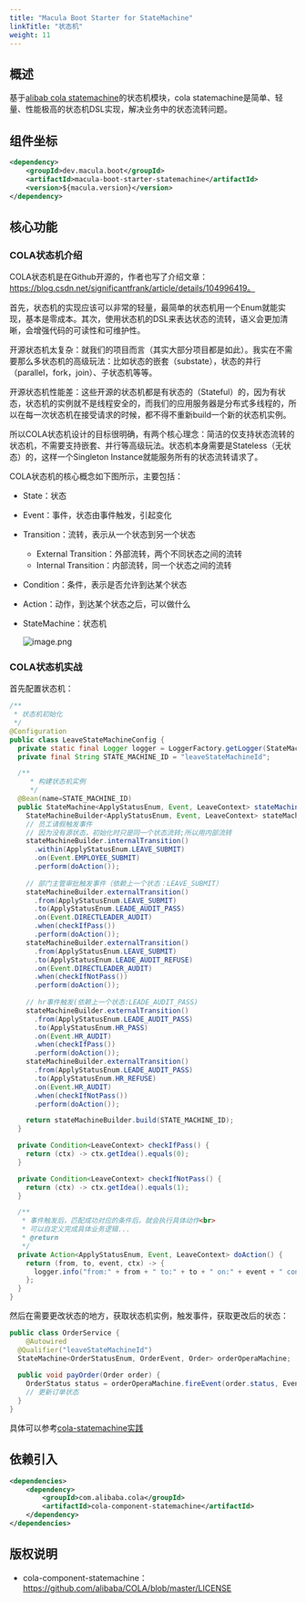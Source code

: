 ```yaml
---
title: "Macula Boot Starter for StateMachine"
linkTitle: "状态机"
weight: 11
---
```


## 概述

基于[alibab cola statemachine](https://github.com/alibaba/COLA/tree/master/cola-components/cola-component-statemachine)的状态机模块，cola statemachine是简单、轻量、性能极高的状态机DSL实现，解决业务中的状态流转问题。



## 组件坐标

```xml
<dependency>
    <groupId>dev.macula.boot</groupId>
    <artifactId>macula-boot-starter-statemachine</artifactId>
    <version>${macula.version}</version>
</dependency>
```



## 核心功能

### COLA状态机介绍

COLA状态机是在Github开源的，作者也写了介绍文章：https://blog.csdn.net/significantfrank/article/details/104996419。

首先，状态机的实现应该可以非常的轻量，最简单的状态机用一个Enum就能实现，基本是零成本。其次，使用状态机的DSL来表达状态的流转，语义会更加清晰，会增强代码的可读性和可维护性。

开源状态机太复杂：就我们的项目而言（其实大部分项目都是如此）。我实在不需要那么多状态机的高级玩法：比如状态的嵌套（substate），状态的并行（parallel，fork，join）、子状态机等等。

开源状态机性能差：这些开源的状态机都是有状态的（Stateful）的，因为有状态，状态机的实例就不是线程安全的，而我们的应用服务器是分布式多线程的，所以在每一次状态机在接受请求的时候，都不得不重新build一个新的状态机实例。

所以COLA状态机设计的目标很明确，有两个核心理念：简洁的仅支持状态流转的状态机，不需要支持嵌套、并行等高级玩法。状态机本身需要是Stateless（无状态）的，这样一个Singleton Instance就能服务所有的状态流转请求了。

COLA状态机的核心概念如下图所示，主要包括：

- State：状态 

- Event：事件，状态由事件触发，引起变化 

- Transition：流转，表示从一个状态到另一个状态 

  - External Transition：外部流转，两个不同状态之间的流转 
  - Internal Transition：内部流转，同一个状态之间的流转 

- Condition：条件，表示是否允许到达某个状态 

- Action：动作，到达某个状态之后，可以做什么 

- StateMachine：状态机

  ![image.png](../images/statemachine.png)

### COLA状态机实战

首先配置状态机：

```java
/**
 * 状态机初始化
 */
@Configuration
public class LeaveStateMachineConfig {
  private static final Logger logger = LoggerFactory.getLogger(StateMachineRegist.class);
  private final String STATE_MACHINE_ID = "leaveStateMachineId";

  /**
     * 构建状态机实例
     */
  @Bean(name=STATE_MACHINE_ID)
  public StateMachine<ApplyStatusEnum, Event, LeaveContext> stateMachine() {
    StateMachineBuilder<ApplyStatusEnum, Event, LeaveContext> stateMachineBuilder = StateMachineBuilderFactory.create();
    // 员工请假触发事件
    // 因为没有源状态，初始化时只是同一个状态流转;所以用内部流转
    stateMachineBuilder.internalTransition()
      .within(ApplyStatusEnum.LEAVE_SUBMIT)
      .on(Event.EMPLOYEE_SUBMIT)
      .perform(doAction());
    
    // 部门主管审批触发事件（依赖上一个状态：LEAVE_SUBMIT）
    stateMachineBuilder.externalTransition()
      .from(ApplyStatusEnum.LEAVE_SUBMIT)
      .to(ApplyStatusEnum.LEADE_AUDIT_PASS)
      .on(Event.DIRECTLEADER_AUDIT)
      .when(checkIfPass())
      .perform(doAction());
    stateMachineBuilder.externalTransition()
      .from(ApplyStatusEnum.LEAVE_SUBMIT)
      .to(ApplyStatusEnum.LEADE_AUDIT_REFUSE)
      .on(Event.DIRECTLEADER_AUDIT)
      .when(checkIfNotPass())
      .perform(doAction());
    
    // hr事件触发(依赖上一个状态:LEADE_AUDIT_PASS)
    stateMachineBuilder.externalTransition()
      .from(ApplyStatusEnum.LEADE_AUDIT_PASS)
      .to(ApplyStatusEnum.HR_PASS)
      .on(Event.HR_AUDIT)
      .when(checkIfPass())
      .perform(doAction());
    stateMachineBuilder.externalTransition()
      .from(ApplyStatusEnum.LEADE_AUDIT_PASS)
      .to(ApplyStatusEnum.HR_REFUSE)
      .on(Event.HR_AUDIT)
      .when(checkIfNotPass())
      .perform(doAction());

    return stateMachineBuilder.build(STATE_MACHINE_ID);
  }

  private Condition<LeaveContext> checkIfPass() {
    return (ctx) -> ctx.getIdea().equals(0);
  }

  private Condition<LeaveContext> checkIfNotPass() {
    return (ctx) -> ctx.getIdea().equals(1);
  }

  /**
   * 事件触发后，匹配成功对应的条件后，就会执行具体动作<br>
   * 可以自定义完成具体业务逻辑...
   * @return
   */
  private Action<ApplyStatusEnum, Event, LeaveContext> doAction() {
    return (from, to, event, ctx) -> {
      logger.info("from:" + from + " to:" + to + " on:" + event + " condition:" + ctx);
    };
  }
}
```

然后在需要更改状态的地方，获取状态机实例，触发事件，获取更改后的状态：

```java
public class OrderService {
	@Autowired
  @Qualifier("leaveStateMachineId")
  StateMachine<OrderStatusEnum, OrderEvent, Order> orderOperaMachine;
  
  public void payOrder(Order order) {
  	OrderStatus status = orderOperaMachine.fireEvent(order.status, Events.EVENT1, new Context());
    // 更新订单状态
  }
}
```

具体可以参考[cola-statemachine实践](https://lensman.com.cn/2023/03/14/hdqzkbp1ywg1gt1w/)



## 依赖引入

```xml
<dependencies>
    <dependency>
        <groupId>com.alibaba.cola</groupId>
        <artifactId>cola-component-statemachine</artifactId>
    </dependency>
</dependencies>
```



## 版权说明

- cola-component-statemachine：https://github.com/alibaba/COLA/blob/master/LICENSE